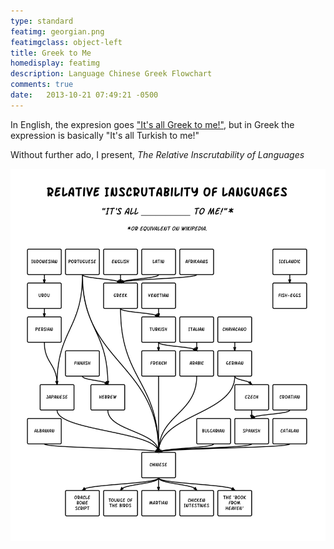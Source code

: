 ```yaml
---
type: standard
featimg: georgian.png
featimgclass: object-left
title: Greek to Me
homedisplay: featimg
description: Language Chinese Greek Flowchart
comments: true
date:   2013-10-21 07:49:21 -0500
---
```


In English, the expresion goes ["It's all Greek to me!"](https://en.wikipedia.org/wiki/Greek_to_me), but in Greek the expression is basically "It's all Turkish to me!"

Without further ado, I present, *The Relative Inscrutability of Languages*

![Icelanders apparently did not connect with many other cultures](/img/inscrutable.svg)